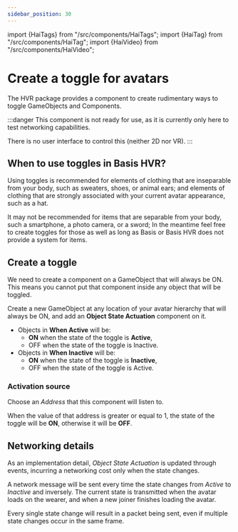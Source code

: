 ```yaml
---
sidebar_position: 30
---
```


import {HaiTags} from "/src/components/HaiTags";
import {HaiTag} from "/src/components/HaiTag";
import {HaiVideo} from "/src/components/HaiVideo";

# Create a toggle for avatars

<HaiTags>
<HaiTag requiresBasis={true} />
</HaiTags>

The HVR package provides a component to create rudimentary ways to toggle GameObjects and Components.

:::danger
This component is not ready for use, as it is currently only here to test networking capabilities.

There is no user interface to control this (neither 2D nor VR).
:::

## When to use toggles in Basis HVR?

Using toggles is recommended for elements of clothing that are inseparable from your body, such as sweaters,
shoes, or animal ears; and elements of clothing that are strongly associated with your current avatar appearance, such as a hat.

It may not be recommended for items that are separable from your body, such a smartphone, a photo camera, or a sword;
In the meantime feel free to create toggles for those as well as long as Basis or Basis HVR does not provide a system for items. 

## Create a toggle

We need to create a component on a GameObject that will always be ON. This means you cannot put that component inside
any object that will be toggled.

Create a new GameObject at any location of your avatar hierarchy that will always be ON,
and add an **Object State Actuation** component on it.

- Objects in **When Active** will be:
  - **ON** when the state of the toggle is **Active**,
  - OFF when the state of the toggle is Inactive.
- Objects in **When Inactive** will be:
  - **ON** when the state of the toggle is **Inactive**,
  - OFF when the state of the toggle is Active.

### Activation source

Choose an *Address* that this component will listen to.

When the value of that address is greater or equal to 1, the state of the toggle will be **ON**,
otherwise it will be **OFF**.

[//]: # (## Transition effects)

[//]: # ()
[//]: # (An *Object State Actuation* can be Inactive, Active, but also **Interpolating**.)

[//]: # ()
[//]: # (When a toggle is *Interpolating*, all objects will be ON at the same time. This is done so that materials)

[//]: # (could fade in or out.)

## Networking details

As an implementation detail, *Object State Actuation* is updated through events, incurring a networking cost
only when the state changes.

A network message will be sent every time the state changes from *Active* to *Inactive* and inversely.
The current state is transmitted when the avatar loads on the wearer, and when a new joiner finishes loading the avatar.

Every single state change will result in a packet being sent, even if multiple state changes occur in the same frame.
